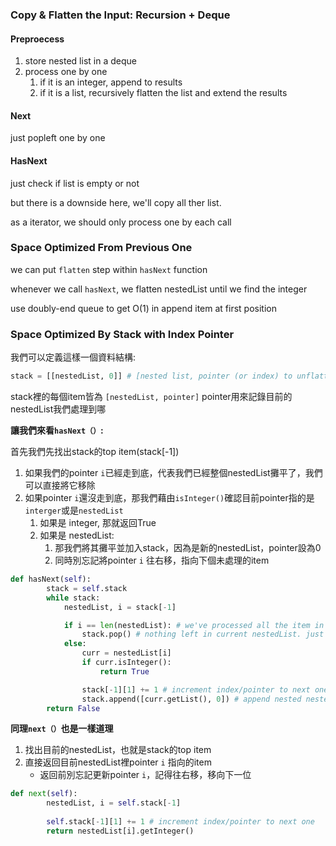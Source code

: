 ### Copy & Flatten the Input: Recursion + Deque

#### Preproecess

1. store nested list in a deque
2. process one by one
   1. if it is an integer, append to results
   2. if it is a list, recursively flatten the list and extend the results

#### Next

just popleft one by one

#### HasNext

just check if list is empty or not

but there is a downside here, we'll copy all ther list.

as a iterator, we should only process one by each call

### Space Optimized From Previous One

we can put `flatten` step within `hasNext` function

whenever we call `hasNext`, we flatten nestedList until we find the integer

use doubly-end queue to get O(1) in append item at first position

### Space Optimized By Stack with Index Pointer

我們可以定義這樣一個資料結構:

```python
stack = [[nestedList, 0]] # [nested list, pointer (or index) to unflatten nested list]
```

stack裡的每個item皆為 `[nestedList, pointer]`
pointer用來記錄目前的nestedList我們處理到哪

**讓我們來看`hasNext（）`:**

首先我們先找出stack的top item(stack[-1])

1. 如果我們的pointer `i`已經走到底，代表我們已經整個nestedList攤平了，我們可以直接將它移除
2. 如果pointer `i`還沒走到底，那我們藉由`isInteger()`確認目前pointer指的是`interger`或是`nestedList`
   1. 如果是 integer, 那就返回True
   2. 如果是 nestedList:
      1. 那我們將其攤平並加入stack，因為是新的nestedList，pointer設為0
      2. 同時別忘記將pointer `i` 往右移，指向下個未處理的item

```python
def hasNext(self):
        stack = self.stack
        while stack:
            nestedList, i = stack[-1]

            if i == len(nestedList): # we've processed all the item in current nestedList.
                stack.pop() # nothing left in current nestedList. just pop it out
            else:
                curr = nestedList[i]
                if curr.isInteger():
                    return True

                stack[-1][1] += 1 # increment index/pointer to next one
                stack.append([curr.getList(), 0]) # append nested nestedList
        return False
```

**同理`next（）`也是一樣道理**

1. 找出目前的nestedList，也就是stack的top item
2. 直接返回目前nestedList裡pointer `i` 指向的item
   - 返回前別忘記更新pointer `i`，記得往右移，移向下一位

```python
def next(self):
        nestedList, i = self.stack[-1]
        
        self.stack[-1][1] += 1 # increment index/pointer to next one
        return nestedList[i].getInteger()
```